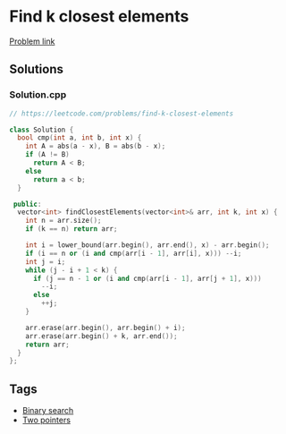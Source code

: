 # Find k closest elements

[Problem link](https://leetcode.com/problems/find-k-closest-elements)

## Solutions


### Solution.cpp
```cpp
// https://leetcode.com/problems/find-k-closest-elements

class Solution {
  bool cmp(int a, int b, int x) {
    int A = abs(a - x), B = abs(b - x);
    if (A != B)
      return A < B;
    else
      return a < b;
  }

 public:
  vector<int> findClosestElements(vector<int>& arr, int k, int x) {
    int n = arr.size();
    if (k == n) return arr;

    int i = lower_bound(arr.begin(), arr.end(), x) - arr.begin();
    if (i == n or (i and cmp(arr[i - 1], arr[i], x))) --i;
    int j = i;
    while (j - i + 1 < k) {
      if (j == n - 1 or (i and cmp(arr[i - 1], arr[j + 1], x)))
        --i;
      else
        ++j;
    }

    arr.erase(arr.begin(), arr.begin() + i);
    arr.erase(arr.begin() + k, arr.end());
    return arr;
  }
};
```
## Tags

* [Binary search](/README.md#Binary_search)
* [Two pointers](/README.md#Two_pointers)
